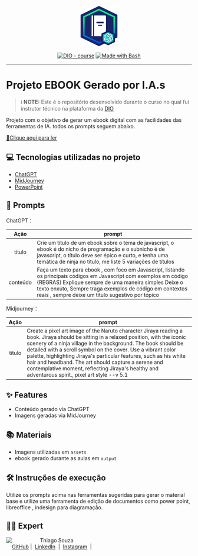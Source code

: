 <p align="center">
    <img width="100" src=".github/assets/banner.png">
</p>


<p align="center">
<a href="https://dio.me/"><img src="https://img.shields.io/badge/DIO-Course-28DA77?logo=youtube" alt="DIO - course"></a>
<a href="https://www.gnu.org/software/bash/" title="Go to Bash homepage"><img src="https://img.shields.io/badge/Prompt-Project-blue?logo=gnu-bash&amp;logoColor=white" alt="Made with Bash"></a></p>

-------
# Projeto EBOOK Gerado por I.A.s


 > ℹ️ **NOTE:** Este é o repositório desenvolvido durante o curso no qual fui instrutor técnico na plataforma da [DIO](https://dio.me)

Projeto com o objetivo de gerar um ebook digital com as facilidades das ferramentas de IA. todos os prompts
seguem abaixo.

<a href="https://github.com/Mctks2/prompts-recipe-to-create-a-ebook/blob/main/output/ebook%20-%20js%20ninja%20output.pdf" title="View PDF now"> 📕Clique aqui para ler</a>

## 💻 Tecnologias utilizadas no projeto

- [ChatGPT](https://chat.openai.com/) 
- [MidJourney](https://www.midjourney.com/app/)
- [PowerPoint](https://www.microsoft.com/en/microsoft-365/powerpoint)

## 🧠 Prompts


ChatGPT：

|   Ação   | prompt                                                                                                                                                                                                                                                                         |
| :------: | ------------------------------------------------------------------------------------------------------------------------------------------------------------------------------------------------------------------------------------------------------------------------------ |
|  título  | Crie um título de um ebook sobre o tema de javascript, o ebook é do nicho de programação e o subnicho é de javascript, o título deve ser épico e curto, e tenha uma temática de ninja no título, me liste 5 variações de títulos                                                        |
| conteúdo | Faça um texto para ebook , com foco em Javascript, listando os principais códigos em Javascript com exemplos em código {REGRAS} Explique sempre de uma maneira simples Deixe o texto enxuto, Sempre traga exemplos de código em contextos reais , sempre deixe um título sugestivo por tópico |


Midjourney：

|  Ação  | prompt                                                                                 |
| :----: | -------------------------------------------------------------------------------------- |
| título | Create a pixel art image of the Naruto character Jiraya reading a book. Jiraya should be sitting in a relaxed position, with the iconic scenery of a ninja village in the background. The book should be detailed with a scroll symbol on the cover. Use a vibrant color palette, highlighting Jiraya's particular features, such as his white hair and headband. The art should capture a serene and contemplative moment, reflecting Jiraya's healthy and adventurous spirit., pixel art style --v 5.1 |



## ✨ Features

- Conteúdo gerado via ChatGPT
- Imagens geradas via MidJourney

## 📚 Materiais

- Imagens utilizadas em `assets`
- ebook gerado durante as aulas em `output`

## 🛠️ Instruções de execução

Utilize os prompts acima nas ferramentas sugeridas para gerar o material base e utilize uma ferramenta de edição de documentos como power point, libreoffice , indesign para diagramação.

## 👨‍💻 Expert

<p>
    <img 
      align=left 
      margin=10 
      width=80 
      src="https://github.com/Mctks2.png"
    />
    <p>&nbsp&nbsp&nbspThiago Souza<br>
    &nbsp&nbsp&nbsp
    <a href="https://github.com/Mctks2">
    GitHub</a>&nbsp;|&nbsp;
    <a href="https://www.linkedin.com/in/thiago-souza-8b492b149/">LinkedIn</a>
&nbsp;|&nbsp;
    <a href="https://www.instagram.com/tkcamargo/">
    Instagram</a>
&nbsp;|&nbsp;</p>
</p>
<br/><br/>
<p>
